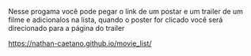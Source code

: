Nesse progama você pode pegar o link de um postar e um trailer de um filme e adicionalos na lista, quando o poster for clicado você será direcionado para a página do trailer

https://nathan-caetano.github.io/movie_list/
